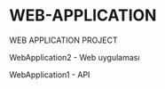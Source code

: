 # WEB-APPLICATION
WEB APPLICATION PROJECT

WebApplication2 - Web uygulaması





WebApplication1 - API
